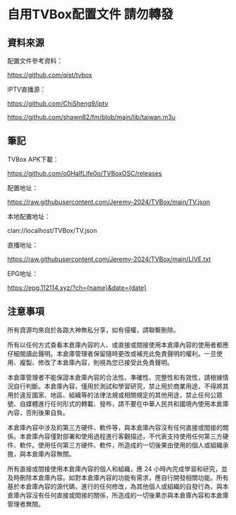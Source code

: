 # 自用TVBox配置文件 請勿轉發
## 資料來源
配置文件參考資料：

https://github.com/qist/tvbox

IPTV直播源：

https://github.com/ChiSheng9/iptv

https://github.com/shawn82/fm/blob/main/lib/taiwan.m3u

## 筆記
TVBox APK下載：

https://github.com/o0HalfLife0o/TVBoxOSC/releases

配置地址：

https://raw.githubusercontent.com/Jeremy-2024/TVBox/main/TV.json

本地配置地址：

clan://localhost/TVBox/TV.json

直播地址：

https://raw.githubusercontent.com/Jeremy-2024/TVBox/main/LIVE.txt

EPG地址：

https://epg.112114.xyz/?ch={name}&date={date}

## 注意事項
所有資源均來自於各路大神無私分享，如有侵權，請聯繫刪除。

所有以任何方式查看本倉庫內容的人、或直接或間接使用本倉庫內容的使用者都應仔細閱讀此聲明。本倉庫管理者保留隨時更改或補充此免責聲明的權利。一旦使用、複製、修改了本倉庫內容，則視為您已接受此免責聲明。

本倉庫管理者不能保證本倉庫內容的合法性、準確性、完整性和有效性，請根據情況自行判斷。本倉庫內容，僅用於測試和學習研究，禁止用於商業用途，不得將其用於違反國家、地區、組織等的法律法規或相關規定的其他用途，禁止任何公眾號、自媒體進行任何形式的轉載、發布，請不要在中華人民共和國境內使用本倉庫內容，否則後果自負。

本倉庫內容中涉及的第三方硬件、軟件等，與本倉庫內容沒有任何直接或間接的關係。本倉庫內容僅對部署和使用過程進行客觀描述，不代表支持使用任何第三方硬件、軟件。使用任何第三方硬件、軟件，所造成的一切後果由使用的個人或組織承擔，與本倉庫內容無關。

所有直接或間接使用本倉庫內容的個人和組織，應 24 小時內完成學習和研究，並及時刪除本倉庫內容。如對本倉庫內容的功能有需求，應自行開發相關功能。所有基於本倉庫內容的源代碼，進行的任何修改，為其他個人或組織的自發行為，與本倉庫內容沒有任何直接或間接的關係，所造成的一切後果亦與本倉庫內容和本倉庫管理者無關。